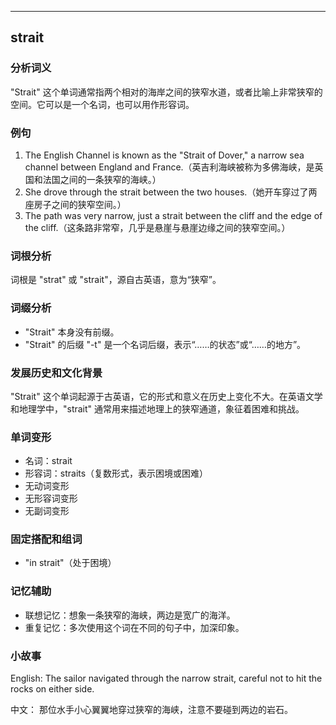
---------------
## strait
### 分析词义
"Strait" 这个单词通常指两个相对的海岸之间的狭窄水道，或者比喻上非常狭窄的空间。它可以是一个名词，也可以用作形容词。

### 例句
1. The English Channel is known as the "Strait of Dover," a narrow sea channel between England and France.（英吉利海峡被称为多佛海峡，是英国和法国之间的一条狭窄的海峡。）
2. She drove through the strait between the two houses.（她开车穿过了两座房子之间的狭窄空间。）
3. The path was very narrow, just a strait between the cliff and the edge of the cliff.（这条路非常窄，几乎是悬崖与悬崖边缘之间的狭窄空间。）

### 词根分析
词根是 "strat" 或 "strait"，源自古英语，意为“狭窄”。

### 词缀分析
- "Strait" 本身没有前缀。
- "Strait" 的后缀 "-t" 是一个名词后缀，表示“……的状态”或“……的地方”。

### 发展历史和文化背景
"Strait" 这个单词起源于古英语，它的形式和意义在历史上变化不大。在英语文学和地理学中，"strait" 通常用来描述地理上的狭窄通道，象征着困难和挑战。

### 单词变形
- 名词：strait
- 形容词：straits（复数形式，表示困境或困难）
- 无动词变形
- 无形容词变形
- 无副词变形

### 固定搭配和组词
- "in strait"（处于困境）

### 记忆辅助
- 联想记忆：想象一条狭窄的海峡，两边是宽广的海洋。
- 重复记忆：多次使用这个词在不同的句子中，加深印象。

### 小故事
English:
The sailor navigated through the narrow strait, careful not to hit the rocks on either side.

中文：
那位水手小心翼翼地穿过狭窄的海峡，注意不要碰到两边的岩石。

